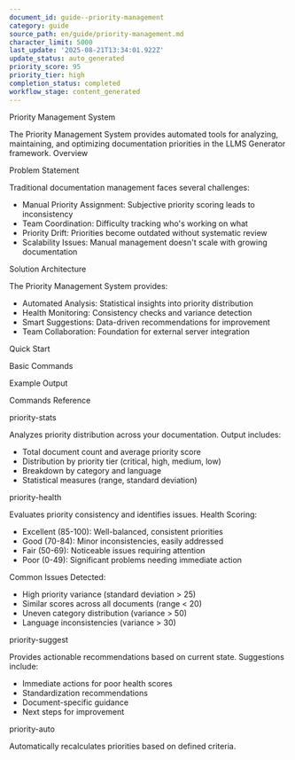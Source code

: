 ```yaml
---
document_id: guide--priority-management
category: guide
source_path: en/guide/priority-management.md
character_limit: 5000
last_update: '2025-08-21T13:34:01.922Z'
update_status: auto_generated
priority_score: 95
priority_tier: high
completion_status: completed
workflow_stage: content_generated
---
```

Priority Management System

The Priority Management System provides automated tools for analyzing, maintaining, and optimizing documentation priorities in the LLMS Generator framework. Overview

Problem Statement

Traditional documentation management faces several challenges:
- Manual Priority Assignment: Subjective priority scoring leads to inconsistency
- Team Coordination: Difficulty tracking who's working on what
- Priority Drift: Priorities become outdated without systematic review
- Scalability Issues: Manual management doesn't scale with growing documentation

Solution Architecture

The Priority Management System provides:
- Automated Analysis: Statistical insights into priority distribution
- Health Monitoring: Consistency checks and variance detection
- Smart Suggestions: Data-driven recommendations for improvement
- Team Collaboration: Foundation for external server integration

Quick Start

Basic Commands

Example Output

Commands Reference

priority-stats

Analyzes priority distribution across your documentation. Output includes:
- Total document count and average priority score
- Distribution by priority tier (critical, high, medium, low)
- Breakdown by category and language
- Statistical measures (range, standard deviation)

priority-health

Evaluates priority consistency and identifies issues. Health Scoring:
- Excellent (85-100): Well-balanced, consistent priorities
- Good (70-84): Minor inconsistencies, easily addressed
- Fair (50-69): Noticeable issues requiring attention
- Poor (0-49): Significant problems needing immediate action

Common Issues Detected:
- High priority variance (standard deviation > 25)
- Similar scores across all documents (range < 20)
- Uneven category distribution (variance > 50)
- Language inconsistencies (variance > 30)

priority-suggest

Provides actionable recommendations based on current state. Suggestions include:
- Immediate actions for poor health scores
- Standardization recommendations
- Document-specific guidance
- Next steps for improvement

priority-auto

Automatically recalculates priorities based on defined criteria.
